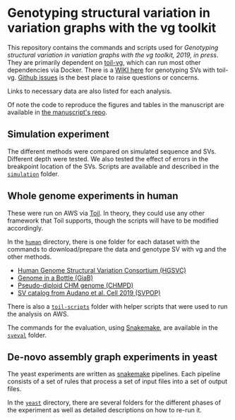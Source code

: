 # Genotyping structural variation in variation graphs with the vg toolkit

This repository contains the commands and scripts used for *Genotyping structural variation in variation graphs with the vg toolkit, 2019, in press*.
They are primarily dependent on [toil-vg](https://github.com/vgteam/toil-vg), which can run most other dependencies via Docker.  There is a [WIKI here](https://github.com/vgteam/toil-vg/wiki/Genotyping-Structural-Variants) for genotyping SVs with toil-vg. [Github issues](https://github.com/vgteam/sv-genotyping-paper/issues/new) is the best place to raise questions or concerns.

Links to necessary data are also listed for each analysis.

Of note the code to reproduce the figures and tables in the manuscript are available in [the manuscript's repo](https://github.com/jmonlong/manu-vgsv/tree/master/figures).

## Simulation experiment

The different methods were compared on simulated sequence and SVs.
Different depth were tested. 
We also tested the effect of errors in the breakpoint location of the SVs.
Scripts are available and described in the [`simulation`](simulation) folder.

## Whole genome experiments in human

These were run on AWS via [Toil](http://toil.ucsc-cgl.org/). 
In theory, they could use any other framework that Toil supports, though the scripts will have to be modified accordingly. 

In the [`human`](human) directory, there is one folder for each dataset with the commands to download/prepare the data and genotype SV with vg and the other methods.

* [Human Genome Structural Variation Consortium (HGSVC)](human/hgsvc)
* [Genome in a Bottle (GiaB)](human/giab)
* [Pseudo-diploid CHM genome (CHMPD)](human/chmpd)
* [SV catalog from Audano et al. Cell 2019 (SVPOP)](human/svpop)

There is also a [`toil-scripts`](human/toil-scripts) folder with helper scripts that were used to run the analysis on AWS.

The commands for the evaluation, using [Snakemake](https://snakemake.readthedocs.io/en/stable/), are available in the [`sveval`](human/sveval) folder.

## De-novo assembly graph experiments in yeast


The yeast experiments are written as [snakemake](https://snakemake.readthedocs.io/en/stable/) pipelines.
Each pipeline consists of a set of rules that process a set of input files into a set of output files.

In the [`yeast`](yeast) directory, there are several folders for the different phases of the experiment as well as detailed descriptions on how to re-run it.


